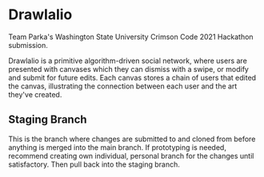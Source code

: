 # Drawlalio
Team Parka's Washington State University Crimson Code 2021 Hackathon submission.

Drawlalio is a primitive algorithm-driven social network, where users are presented with canvases which they can dismiss with a swipe, or modify and submit for future edits. Each canvas stores a chain of users that edited the canvas, illustrating the connection between each user and the art they've created.

## Staging Branch
This is the branch where changes are submitted to and cloned from before anything is merged into the main branch. If prototyping is needed, recommend creating own individual, personal branch for the changes until satisfactory. Then pull back into the staging branch.
